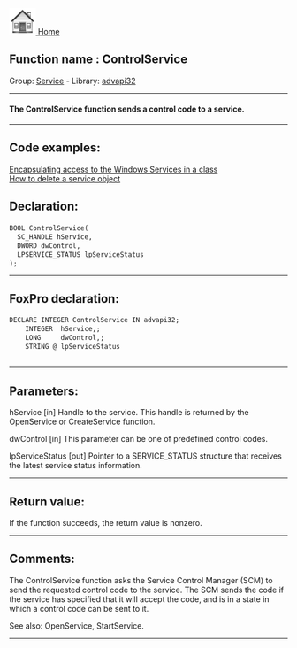 [<img src="../../images/home.png"> Home ](https://github.com/VFPX/Win32API)  

## Function name : ControlService
Group: [Service](../../functions_group.md#Service)  -  Library: [advapi32](../../../libraries.md#advapi32)  
***  


#### The ControlService function sends a control code to a service.

***  


## Code examples:
[Encapsulating access to the Windows Services in a class](../../samples/sample_476.md)  
[How to delete a service object](../../samples/sample_518.md)  

## Declaration:
```foxpro  
BOOL ControlService(
  SC_HANDLE hService,
  DWORD dwControl,
  LPSERVICE_STATUS lpServiceStatus
);  
```  
***  


## FoxPro declaration:
```foxpro  
DECLARE INTEGER ControlService IN advapi32;
	INTEGER  hService,;
	LONG     dwControl,;
	STRING @ lpServiceStatus
  
```  
***  


## Parameters:
hService 
[in] Handle to the service. This handle is returned by the OpenService or CreateService function. 

dwControl 
[in] This parameter can be one of predefined control codes.

lpServiceStatus 
[out] Pointer to a SERVICE_STATUS structure that receives the latest service status information.  
***  


## Return value:
If the function succeeds, the return value is nonzero.  
***  


## Comments:
The ControlService function asks the Service Control Manager (SCM) to send the requested control code to the service. The SCM sends the code if the service has specified that it will accept the code, and is in a state in which a control code can be sent to it.  
  
See also: OpenService, StartService.  
  
***  

